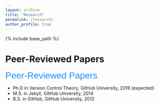```yaml
---
layout: archive
title: "Research"
permalink: /research/
author_profile: true
---
```


{% include base_path %}

Peer-Reviewed Papers
======
<span style="font-family: Aptos, sans-serif; font-size: 28px; color: #1e90ff;">Peer-Reviewed Papers</span>
* Ph.D in Version Control Theory, GitHub University, 2018 (expected)
* M.S. in Jekyll, GitHub University, 2014
* B.S. in GitHub, GitHub University, 2012
